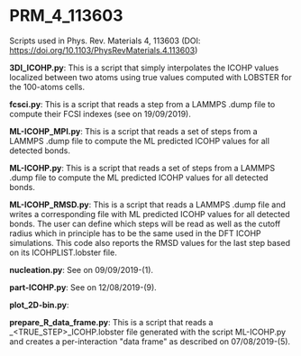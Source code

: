 # PRM_4_113603
Scripts used in Phys. Rev. Materials 4, 113603 (DOI: https://doi.org/10.1103/PhysRevMaterials.4.113603)

**3DI_ICOHP.py**: This is a script that simply interpolates the ICOHP values localized between two atoms using true values computed with LOBSTER for the 100-atoms cells.

**fcsci.py**: This is a script that reads a step from a LAMMPS .dump file to compute their FCSI indexes (see on 19/09/2019).

**ML-ICOHP_MPI.py**: This is a script that reads a set of steps from a LAMMPS .dump file to compute the ML predicted ICOHP values for all detected bonds.

**ML-ICOHP.py**: This is a script that reads a set of steps from a LAMMPS .dump file to compute the ML predicted ICOHP values for all detected bonds.

**ML-ICOHP_RMSD.py**: This is a script that reads a LAMMPS .dump file and writes a corresponding file with ML predicted ICOHP values for all detected bonds. The user can define which steps will be read as well as the cutoff radius which in principle has to be the same used in the DFT ICOHP simulations. This code also reports the RMSD values for the last step based on its ICOHPLIST.lobster file.

**nucleation.py**: See on 09/09/2019-(1).

**part-ICOHP.py**: See on 12/08/2019-(9).

**plot_2D-bin.py**: 

**prepare_R_data_frame.py**: This is a script that reads a <STEP>_<TRUE_STEP>_ICOHP.lobster file generated with the script ML-ICOHP.py and creates a per-interaction "data frame" as described on 07/08/2019-(5).
